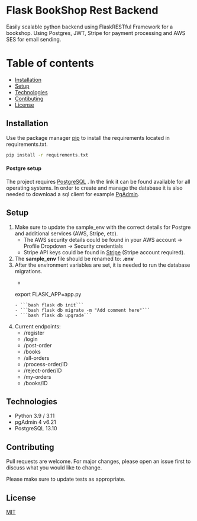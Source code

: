 # Flask BookShop Rest Backend

Easily scalable python backend using FlaskRESTful Framework for a bookshop. Using Postgres, JWT, Stripe for payment processing and 
AWS SES for email sending.

# Table of contents
* [Installation](#Installation)
* [Setup](#Setup)
* [Technologies](#Technologies)
* [Contibuting](#Contributing)
* [License](#License)

## Installation

Use the package manager [pip](https://pip.pypa.io/en/stable/) to install the requirements located in requirements.txt.

```bash
pip install -r requirements.txt
```

#### Postgre setup

The project requires [PostgreSQL](https://www.postgresql.org/download/) . In the link it can be found available 
for all operating systems. In order to create and manage the database it is also needed to download a sql client for example
[PgAdmin](https://www.pgadmin.org/download/).

## Setup

1. Make sure to update the sample_env with the correct details for Postgre and additional services (AWS, Stripe, etc).
    - The AWS security details could be found in your AWS account -> Profile Dropdown -> Security credentials
    - Stripe API keys could be found in [Stripe](https://dashboard.stripe.com/test/apikeys) (Stripe account required).
2. The **sample_env** file should be renamed to: **.env**
3. After the environment variables are set, it is needed to run the database migrations.
    - ```bash 
    export FLASK_APP=app.py
    ```
    - ```bash flask db init```
    - ```bash flask db migrate -m "Add comment here"```
    - ```bash flask db upgrade```
4. Current endpoints:
    - /register
    - /login
    - /post-order
    - /books
    - /all-orders
    - /process-order/ID
    - /reject-order/ID
    - /my-orders
    - /books/ID
    
## Technologies
 - Python 3.9 / 3.11
 - pgAdmin 4 v6.21
 - PostgreSQL 13.10 
    

## Contributing

Pull requests are welcome. For major changes, please open an issue first
to discuss what you would like to change.

Please make sure to update tests as appropriate.

## License

[MIT](https://choosealicense.com/licenses/mit/)
